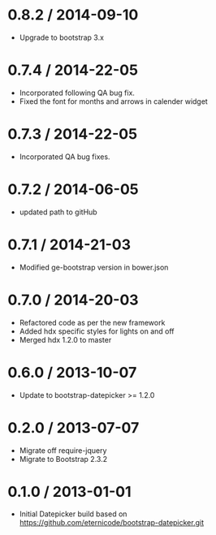 0.8.2 / 2014-09-10
==================
* Upgrade to bootstrap 3.x

0.7.4 / 2014-22-05
==================
* Incorporated following QA bug fix.
* Fixed the font for months and arrows in calender widget

0.7.3 / 2014-22-05
==================
* Incorporated QA bug fixes.

0.7.2 / 2014-06-05
==================
* updated path to gitHub

0.7.1 / 2014-21-03
==================
* Modified ge-bootstrap version in bower.json

0.7.0 / 2014-20-03
==================
* Refactored code as per the new framework
* Added hdx specific styles for lights on and off
* Merged hdx 1.2.0 to master

0.6.0 / 2013-10-07
==================
* Update to bootstrap-datepicker >= 1.2.0

0.2.0 / 2013-07-07
==================
* Migrate off require-jquery
* Migrate to Bootstrap 2.3.2

0.1.0 / 2013-01-01
==================
* Initial Datepicker build based on https://github.com/eternicode/bootstrap-datepicker.git
